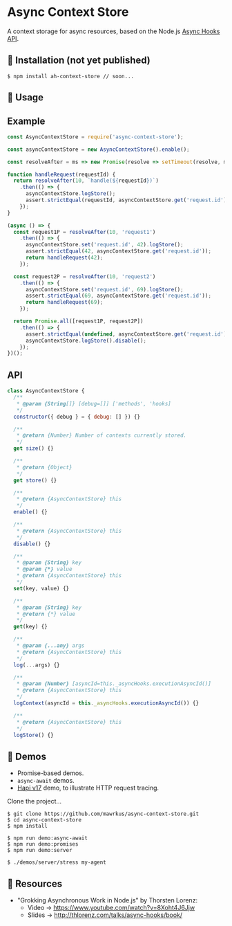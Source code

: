 # Async Context Store

A context storage for async resources, based on the Node.js [Async Hooks API](https://nodejs.org/api/async_hooks.html).

## 🔗 Installation (not yet published)

```shell
$ npm install ah-context-store // soon...
```

## 🔗 Usage

## Example

```javascript
const AsyncContextStore = require('async-context-store');

const asyncContextStore = new AsyncContextStore().enable();

const resolveAfter = ms => new Promise(resolve => setTimeout(resolve, ms));

function handleRequest(requestId) {
  return resolveAfter(10, `handle(${requestId})`)
    .then(() => {
      asyncContextStore.logStore();
      assert.strictEqual(requestId, asyncContextStore.get('request.id'));
    });
}

(async () => {
  const request1P = resolveAfter(10, 'request1')
    .then(() => {
      asyncContextStore.set('request.id', 42).logStore();
      assert.strictEqual(42, asyncContextStore.get('request.id'));
      return handleRequest(42);
    });

  const request2P = resolveAfter(10, 'request2')
    .then(() => {
      asyncContextStore.set('request.id', 69).logStore();
      assert.strictEqual(69, asyncContextStore.get('request.id'));
      return handleRequest(69);
    });

  return Promise.all([request1P, request2P])
    .then(() => {
      assert.strictEqual(undefined, asyncContextStore.get('request.id'));
      asyncContextStore.logStore().disable();
    });
})();
```

## API

```javascript
class AsyncContextStore {
  /**
   * @param {String[]} [debug=[]] ['methods', 'hooks]
   */
  constructor({ debug } = { debug: [] }) {}

  /**
   * @return {Number} Number of contexts currently stored.
   */
  get size() {}

  /**
   * @return {Object}
   */
  get store() {}

  /**
   * @return {AsyncContextStore} this
   */
  enable() {}

  /**
   * @return {AsyncContextStore} this
   */
  disable() {}

  /**
   * @param {String} key
   * @param {*} value
   * @return {AsyncContextStore} this
   */
  set(key, value) {}

  /**
   * @param {String} key
   * @return {*} value
   */
  get(key) {}

  /**
   * @param {...any} args
   * @return {AsyncContextStore} this
   */
  log(...args) {}

  /**
   * @param {Number} [asyncId=this._asyncHooks.executionAsyncId()]
   * @return {AsyncContextStore} this
   */
  logContext(asyncId = this._asyncHooks.executionAsyncId()) {}

  /**
   * @return {AsyncContextStore} this
   */
  logStore() {}
```

## 🔗 Demos

- Promise-based demos.
- `async-await` demos.
- [Hapi v17](https://hapijs.com/api/17.7.0) demo, to illustrate HTTP request tracing.

Clone the project...

```shell
$ git clone https://github.com/mawrkus/async-context-store.git
$ cd async-context-store
$ npm install

$ npm run demo:async-await
$ npm run demo:promises
$ npm run demo:server

$ ./demos/server/stress my-agent
```

## 🔗 Resources

- "Grokking Asynchronous Work in Node.js" by Thorsten Lorenz:
  + Video -> https://www.youtube.com/watch?v=8Xoht4J6Jjw
  + Slides -> http://thlorenz.com/talks/async-hooks/book/

